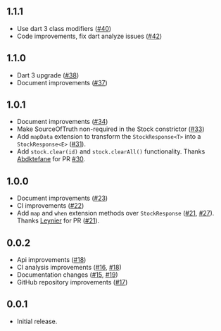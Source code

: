 ## 1.1.1
* Use dart 3 class modifiers ([#40](https://github.com/xmartlabs/stock/pull/40))
* Code improvements, fix dart analyze issues ([#42](https://github.com/xmartlabs/stock/pull/42))

## 1.1.0
* Dart 3 upgrade ([#38](https://github.com/xmartlabs/stock/pull/38))
* Document improvements ([#37](https://github.com/xmartlabs/stock/pull/37))

## 1.0.1
* Document improvements ([#34](https://github.com/xmartlabs/stock/pull/34))
* Make SourceOfTruth non-required in the Stock constrictor ([#33](https://github.com/xmartlabs/stock/pull/33))
* Add `mapData` extension to transform the `StockResponse<T>` into a `StockResponse<E>` ([#31](https://github.com/xmartlabs/stock/pull/31)).
* Add `stock.clear(id)` and `stock.clearAll()` functionality. Thanks [Abdktefane](https://github.com/Abdktefane) for PR [#30](https://github.com/xmartlabs/stock/pull/30).

## 1.0.0
* Document improvements ([#23](https://github.com/xmartlabs/stock/pull/23))
* CI improvements ([#22](https://github.com/xmartlabs/stock/pull/22))
* Add `map` and `when` extension methods over `StockResponse` ([#21](https://github.com/xmartlabs/stock/pull/21), [#27](https://github.com/xmartlabs/stock/pull/27)). Thanks [Leynier](https://github.com/leynier) for PR ([#21](https://github.com/xmartlabs/stock/pull/21)).

## 0.0.2

* Api improvements ([#18](https://github.com/xmartlabs/stock/pull/18))
* CI analysis improvements ([#16](https://github.com/xmartlabs/stock/pull/16), [#18](https://github.com/xmartlabs/stock/pull/18))
* Documentation changes ([#15](https://github.com/xmartlabs/stock/pull/15), [#19](https://github.com/xmartlabs/stock/pull/19))
* GitHub repository improvements ([#17](https://github.com/xmartlabs/stock/pull/17))

## 0.0.1

* Initial release.
